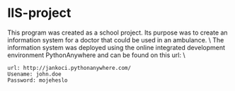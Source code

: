 # IIS-project

This program was created as a school project. Its purpose was to create an information system for a doctor that could be used in an ambulance. \\
The information system was deployed using the online integrated development environment PythonAnywhere and can be found on this url: \\

    url: http://jankoci.pythonanywhere.com/
    Usename: john.doe
    Password: mojeheslo

